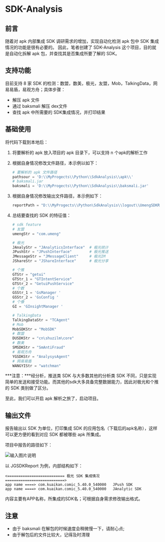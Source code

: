 # SDK-Analysis

## 前言

随着对 apk 内部集成 SDK 调研需求的增加，实现自动化检测 apk 包中 SDK 集成情况的功能是很有必要的。 因此，笔者创建了 SDK-Analysis 这个项目，目的就是自动化拆解 apk 包，并查找其是否集成所要了解的 SDK。

## 支持功能

目前支持 8 家 SDK 的检测：数盟，数美，极光，友盟，Mob，TalkingData，网易易盾，易观方舟；具体步骤：

- 解压 apk 文件
- 通过 baksmali 解压 dex文件
- 查找 apk 中所需要的 SDK集成情况，并打印结果

## 基础使用
将代码下载到本地后：

1. 将要解析的 apk 放入项目的 apk 目录下，可以支持 n 个apk的解析工作

2. 根据自身情况修改文件路径，本示例以如下：

   ```Python
   # 要解析的 apk 文件路径
   pathsour = 'D:\\MyProgects\\Python\\SdkAnalysis\\apk\\'
   # baksmali.jar
   baksmali = 'D:\\MyProgects\\Python\\SdkAnalysis\\baksmali.jar'
   ```

3. 根据自身情况修改输出文件路径，本示例如下：

   ```Python
   reportPath = "D:\\MyProgects\\Python\SdkAnalysis\\logout\\UmengSDKReport.txt"
   ```

4. 总结要查找的 SDK 的特征值：

   ```Python
   # sdk feature
   # 友盟
   umengStr = "com.umeng"
   
   # 极光
   JAnalyStr = "JAnalyticsInterface"  # 极光统计
   JPushStr = "JPushInterface"        # 极光推送
   JMessageStr = "JMessageClient"     # 极光IM
   JShareStr = "JShareInterface"      # 极光分享
   
   # 个推
   GTStr = "getui"
   GTStr_1 = "GTIntentService"
   GTStr_2 = "GetuiPushService"
   # 个数
   GSStr_1 = 'GsManager '
   GSStr_2 = 'GsConfig '
   # 个像
   GI = 'GInsightManager '
   
   # TalkingData
   TalkingDataStr = "TCAgent"
   # Mob
   MobSDKStr = "MobSDK"
   # 数盟
   DUSDKStr = "cn\shuzilm\core"
   # 数美
   SMSDKStr = "SmAntiFraud"
   # 易观方舟
   YGSDKStr = "AnalysysAgent"
   # 网易易盾
   WANGYIStr = "watchman"
   ```

***注意：***经分析，推送类 SDK 与大多数其他的分析类 SDK 不同，只是实现简单的发送和接受功能。而其他的sdk大多具备完整数据能力，因此对极光和个推的 SDK 类别做了区分。

至此，我们可以开启 apk 解析之旅了，启动项目。

## 输出文件

报告输出以 SDK 为单位，打印集成 SDK 的应用包名（下载后的apk名称），这样可以更方便的看到对应 SDK 都被哪些 apk 所集成。

项目中报告的路径如下：

 ![输入图片说明](https://images.gitee.com/uploads/images/2019/0618/203109_86568851_5083058.png "img_filelist .png")

以 JGSDKReport 为例，内部结构如下：

```
<========================== 极光 SDK 集成情况 ===========================>
app name ====> com.kuaikan.comic_5.40.0_540000   JPush SDK
app name ====> com.kuaikan.comic_5.40.0_540000   JAnalytic SDK
```

内容主要有APP名称，所集成的SDK名；可根据自身需求修改输出格式。

## 注意

- 由于  baksmali 在解包的时候速度会稍微慢一下，请耐心点;
- 由于解包后的文件比较大，记得及时清理

